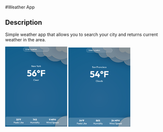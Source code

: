 #Weather App

## Description

Simple weather app that allows you to search your city and returns current weather in the area.

<img src="src/assets/images/image_1.png" alt="Screenshot of the app" width="200"> <img src="src/assets/images/image_2.png" alt="Screenshot of the app" width="200">
